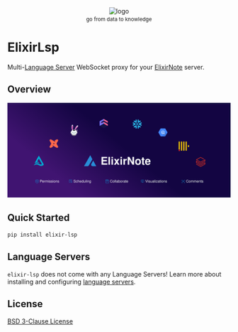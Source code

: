 <div align="center">
    <img src="https://raw.githubusercontent.com/ElixirNote/elixirserver/main/jupyter_server/static/logo/logo.png" width=120 alt="logo" />
    <br />
    <small>go from data to knowledge</small>
</div>

# ElixirLsp

Multi-[Language Server][language-server] WebSocket proxy for your [ElixirNote][elixirnote] server.


## Overview

![overview](https://raw.githubusercontent.com/ElixirNote/elixirnote/main/docs/assets/elixir-ecosystem-v2.svg)


## Quick Started

```bash
pip install elixir-lsp
```

## Language Servers

`elixir-lsp` does not come with any Language Servers! Learn more about installing
and configuring [language servers][language servers docs].


## License

[BSD 3-Clause License](./LICENSE)


[language-server]: https://microsoft.github.io/language-server-protocol/specification
[langserver]: https://langserver.org
[lsp-implementations]: https://microsoft.github.io/language-server-protocol/implementors/servers
[elixirnote]: https://github.com/ElixirNote/elixirnote
[language servers docs]: https://jupyterlab-lsp.readthedocs.io/en/latest/Language%20Servers.html
